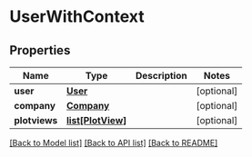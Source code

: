 # UserWithContext

## Properties
Name | Type | Description | Notes
------------ | ------------- | ------------- | -------------
**user** | [**User**](User.md) |  | [optional] 
**company** | [**Company**](Company.md) |  | [optional] 
**plotviews** | [**list[PlotView]**](PlotView.md) |  | [optional] 

[[Back to Model list]](../README.md#documentation-for-models) [[Back to API list]](../README.md#documentation-for-api-endpoints) [[Back to README]](../README.md)


